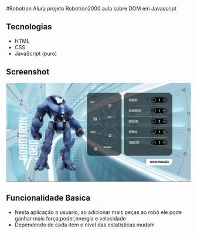 #Robotron Alura
projeto Robotron2000 aula sobre DOM em Javascript

## Tecnologias
+ HTML
+ CSS
+ JavaScript (puro)

## Screenshot
<p align:center>
    <img src="screenshot.png" width:50% alt="screenshot robo">
</p>

## Funcionalidade Basica
+ Nesta aplicação o usuario, ao adicionar mais peças ao robô ele pode ganhar mais força,poder,energia e velocidade 
+ Dependendo de cada item o nivel das estatisticas mudam
 



